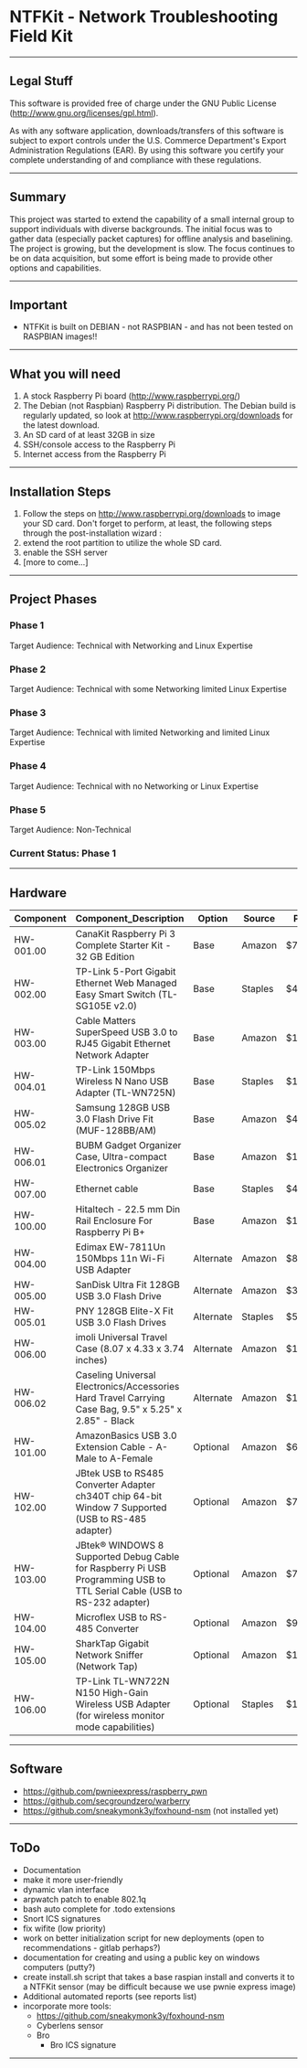 # NTFKit - Network Troubleshooting Field Kit
----------------------------------------------
Legal Stuff
----------------------------------------------

This software is provided free of charge under the GNU Public License (http://www.gnu.org/licenses/gpl.html).

As with any software application, downloads/transfers of this software is subject to export controls under the U.S. Commerce Department's Export Administration Regulations (EAR). By using this software you certify your complete understanding of and compliance with these regulations.

----------------------------------------------

## Summary
This project was started to extend the capability of a small internal group to support individuals with diverse backgrounds.  The initial focus was
to gather data (especially packet captures) for offline analysis and baselining.  The project is growing, but the development is slow.  The focus continues
to be on data acquisition, but some effort is being made to provide other options and capabilities.


----------------------------------------------
Important
----------------------------------------------
* NTFKit is built on DEBIAN - not RASPBIAN - and has not been tested on RASPBIAN images!!

----------------------------------------------
What you will need
----------------------------------------------

1. A stock Raspberry Pi board (http://www.raspberrypi.org/)
2. The Debian (not Raspbian) Raspberry Pi distribution. The Debian build is regularly updated,
   so look at http://www.raspberrypi.org/downloads for the latest download.
3. An SD card of at least 32GB in size
4. SSH/console access to the Raspberry Pi
5. Internet access from the Raspberry Pi

----------------------------------------------
Installation Steps
----------------------------------------------

1. Follow the steps on http://www.raspberrypi.org/downloads to image your SD card. Don't forget to perform, at least, the following steps through the post-installation wizard :
2. extend the root partition to utilize the whole SD card.
3. enable the SSH server
4. [more to come...]

----------------------------------------------

## Project Phases
### Phase 1
  Target Audience: Technical with Networking and Linux Expertise
### Phase 2
  Target Audience: Technical with some Networking limited Linux Expertise
### Phase 3
  Target Audience: Technical with limited Networking and limited Linux Expertise
### Phase 4
  Target Audience: Technical with no Networking or Linux Expertise
### Phase 5
  Target Audience: Non-Technical


### Current Status: Phase 1

----------------------------------------------

## Hardware
Component	| Component_Description	| Option	| Source	| Price
--- 		| --- 			| --- 		| --- 		| ---
HW-001.00	| CanaKit Raspberry Pi 3 Complete Starter Kit - 32 GB Edition	| Base	| Amazon	 | $70.00
HW-002.00	| TP-Link 5-Port Gigabit Ethernet Web Managed Easy Smart Switch (TL-SG105E v2.0)	| Base	| Staples	 | $40.00
HW-003.00	| Cable Matters SuperSpeed USB 3.0 to RJ45 Gigabit Ethernet Network Adapter	| Base	| Amazon	 | $15.00
HW-004.01	| TP-Link 150Mbps Wireless N Nano USB Adapter (TL-WN725N)	| Base	| Staples	 | $10.00
HW-005.02	| Samsung 128GB USB 3.0 Flash Drive Fit (MUF-128BB/AM)	| Base	| Amazon	 | $40.00
HW-006.01	| BUBM Gadget Organizer Case, Ultra-compact Electronics Organizer	| Base	| Amazon	 | $19.00
HW-007.00	| Ethernet cable	| Base	| Staples	 | $4.00
HW-100.00	| Hitaltech - 22.5 mm Din Rail Enclosure For Raspberry Pi B+	| Base	| Amazon	 | $16.00
HW-004.00	| Edimax EW-7811Un 150Mbps 11n Wi-Fi USB Adapter	| Alternate	| Amazon	 | $8.00
HW-005.00	| SanDisk Ultra Fit 128GB USB 3.0 Flash Drive	| Alternate	| Amazon	 | $32.00
HW-005.01	| PNY 128GB Elite-X Fit USB 3.0 Flash Drives	| Alternate	| Staples	 | $50.00
HW-006.00	| imoli Universal Travel Case (8.07 x 4.33 x 3.74 inches)	| Alternate	| Amazon	 | $12.00
HW-006.02	| Caseling Universal Electronics/Accessories Hard Travel Carrying Case Bag, 9.5" x 5.25" x 2.85" - Black	| Alternate	| Amazon	 | $14.00
HW-101.00	| AmazonBasics USB 3.0 Extension Cable - A-Male to A-Female	| Optional	| Amazon	 | $6.00
HW-102.00	| JBtek USB to RS485 Converter Adapter ch340T chip 64-bit Window 7 Supported (USB to RS-485 adapter)	| Optional	| Amazon	 | $7.00
HW-103.00	| JBtek® WINDOWS 8 Supported Debug Cable for Raspberry Pi USB Programming USB to TTL Serial Cable (USB to RS-232 adapter)	| Optional	| Amazon	 | $7.00
HW-104.00	| Microflex USB to RS-485 Converter	| Optional	| Amazon	 | $98.00
HW-105.00	| SharkTap Gigabit Network Sniffer (Network Tap)	| Optional	| Amazon	 | $180.00
HW-106.00	| TP-Link TL-WN722N N150 High-Gain Wireless USB Adapter (for wireless monitor mode capabilities)	| Optional	| Staples	 | $15.00

----------------------------------------------

## Software
  - https://github.com/pwnieexpress/raspberry_pwn
  - https://github.com/secgroundzero/warberry
  - https://github.com/sneakymonk3y/foxhound-nsm (not installed yet)

----------------------------------------------

## ToDo
- Documentation
- make it more user-friendly
- dynamic vlan interface
- arpwatch patch to enable 802.1q
- bash auto complete for .todo extensions
- Snort ICS signatures
- fix wifite (low priority)
- work on better initialization script for new deployments (open to recommendations - gitlab perhaps?)
- documentation for creating and using a public key on windows computers (putty?)
- create install.sh script that takes a base raspian install and converts it to a NTFKit sensor (may be difficult because we use pwnie express image)
- Additional automated reports (see reports list)
- incorporate more tools:
  - https://github.com/sneakymonk3y/foxhound-nsm
  - Cyberlens sensor
  - Bro
    - Bro ICS signature

----------------------------------------------
